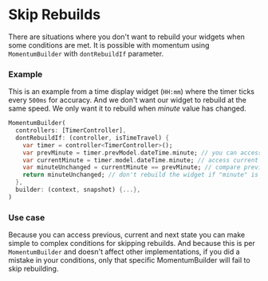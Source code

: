 # Skip Rebuilds
There are situations where you don't want to rebuild your widgets when some conditions are met. It is possible with momentum using `MomentumBuilder` with `dontRebuildIf` parameter.

### Example
This is an example from a time display widget (`HH:mm`) where the timer ticks every `500ms` for accuracy. And we don't want our widget to rebuild at the same speed. We only want it to rebuild when _minute_ value has changed.
```dart
MomentumBuilder(
  controllers: [TimerController],
  dontRebuildIf: (controller, isTimeTravel) {
    var timer = controller<TimerController>();
    var prevMinute = timer.prevModel.dateTime.minute; // you can access previous state.
    var currentMinute = timer.model.dateTime.minute; // access current state.
    var minuteUnchanged = currentMinute == prevMinute; // compare previous and current.
    return minuteUnchanged; // don't rebuild the widget if "minute" is unchanged.
  },
  builder: (context, snapshot) {...},
)
```

### Use case
Because you can access previous, current and next state you can make simple to complex conditions for skipping rebuilds. And because this is per `MomentumBuilder` and doesn't affect other implementations, if you did a mistake in your conditions, only that specific MomentumBuilder will fail to skip rebuilding.